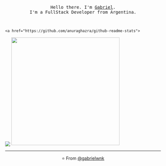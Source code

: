 <p align="center">
  <br>
  <samp>Hello there. I'm <a href="https://www.linkedin.com/in/gabriel-sanchez-8aa091226">Gabriel</a>.<br> I'm a FullStack Developer from Argentina.<br>
  <br>
  <br>
    
    <a href="https://github.com/anuraghazra/github-readme-stats">
  <img align="center" src="https://github-readme-stats.vercel.app/api/top-langs/?username=gabrielwnk&layout=compact" />
</a>
    
  <img src="https://c.tenor.com/2uyENRmiUt0AAAAC/coding.gif" width="350" />
</p>

  
  
------------
<p align="center">⭐️ From <a href="https://github.com/gabrielwnk">@gabrielwnk</a></p>
